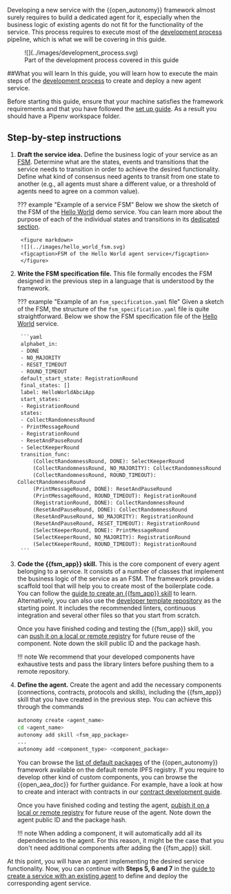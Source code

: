 Developing a new service with the {{open_autonomy}} framework almost surely requires to build a dedicated agent for it, especially when the business logic of existing agents do not fit for the functionality of the service. This process requires to execute most of the [development process](./overview_of_the_development_process.md) pipeline, which is what we will be covering in this guide.

<!---
This involves reusing or creating the packages that the new agents need: skills, connections, protocols, etc. This can seem a bit overwhelming at the beginning, as new developers might not be familiar with the structure of each one of those.
-->

<figure markdown>
![](../images/development_process.svg)
<figcaption>Part of the development process covered in this guide</figcaption>
</figure>


##What you will learn
In this guide, you will learn how to execute the main steps of the [development process](./overview_of_the_development_process.md) to create and deploy a new agent service.


Before starting this guide, ensure that your machine satisfies the framework requirements and that you have followed the [set up guide](./set_up.md). As a result you should have a Pipenv workspace folder.

## Step-by-step instructions

1. **Draft the service idea.**  Define the business logic of your service as an [FSM](../key_concepts/fsm.md). Determine what are the states, events and transitions that the service needs to transition in order to achieve the desired functionality. Define what kind of consensus need agents to transit from one state to another (e.g., all agents must share a different value, or a threshold of agents need to agree on a common value).

    ??? example "Example of a service FSM"
        Below we show the sketch of the FSM of the [Hello World](../demos/hello_world_demo.md) demo service. You can learn more about the purpose of each of the individual states and transitions in its [dedicated section](../demos/hello_world_demo.md).

        <figure markdown>
        ![](../images/hello_world_fsm.svg)
        <figcaption>FSM of the Hello World agent service</figcaption>
        </figure>

2. **Write the FSM specification file.** This file formally encodes the FSM designed in the previous step in a language that is understood by the framework.

    ??? example "Example of an `fsm_specification.yaml` file"
        Given a sketch of the FSM, the structure of the `fsm_specification.yaml` file is quite straightforward. Below we show the FSM specification file of the [Hello World](../demos/hello_world_demo.md) service.

        ```yaml
        alphabet_in:
        - DONE
        - NO_MAJORITY
        - RESET_TIMEOUT
        - ROUND_TIMEOUT
        default_start_state: RegistrationRound
        final_states: []
        label: HelloWorldAbciApp
        start_states:
        - RegistrationRound
        states:
        - CollectRandomnessRound
        - PrintMessageRound
        - RegistrationRound
        - ResetAndPauseRound
        - SelectKeeperRound
        transition_func:
            (CollectRandomnessRound, DONE): SelectKeeperRound
            (CollectRandomnessRound, NO_MAJORITY): CollectRandomnessRound
            (CollectRandomnessRound, ROUND_TIMEOUT): CollectRandomnessRound
            (PrintMessageRound, DONE): ResetAndPauseRound
            (PrintMessageRound, ROUND_TIMEOUT): RegistrationRound
            (RegistrationRound, DONE): CollectRandomnessRound
            (ResetAndPauseRound, DONE): CollectRandomnessRound
            (ResetAndPauseRound, NO_MAJORITY): RegistrationRound
            (ResetAndPauseRound, RESET_TIMEOUT): RegistrationRound
            (SelectKeeperRound, DONE): PrintMessageRound
            (SelectKeeperRound, NO_MAJORITY): RegistrationRound
            (SelectKeeperRound, ROUND_TIMEOUT): RegistrationRound
        ```

3. **Code the {{fsm_app}} skill.** This is the core component of every agent belonging to a service. It consists of a number of classes that implement the business logic of the service as an FSM. The framework provides a scaffold tool that will help you to create most of the boilerplate code. You can follow the [guide to create an {{fsm_app}} skill](./create_fsm_app.md) to learn. Alternatively, you can also use the [developer template repository](https://github.com/valory-xyz/dev-template) as the starting point. It includes the recommended linters, continuous integration and several other files so that you start from scratch.

    Once you have finished coding and testing the {{fsm_app}} skill, you can [push it on a local or remote registry](./publish_fetch_packages.md#publish-and-fetch-services) for future reuse of the component. Note down the skill public ID and the package hash.

    !!! note
        We recommend that your developed components have exhaustive tests and pass the library linters before pushing them to a remote repository.

4. **Define the agent.** Create the agent and add the necessary components (connections, contracts, protocols and skills), including the {{fsm_app}} skill that you have created in the previous step. You can achieve this through the commands
    ```bash
    autonomy create <agent_name>
    cd <agent_name>
    autonomy add skill <fsm_app_package>
    ...
    autonomy add <component_type> <component_package>
    ```

    You can browse the [list of default packages](../package_list.md) of the {{open_autonomy}} framework available on the default remote IPFS registry.
    If you require to develop other kind of custom components, you can browse the {{open_aea_doc}} for further guidance. For example, have a look at how to create and interact with contracts in our [contract development guide](https://open-aea.docs.autonolas.tech/creating-contracts/).

    Once you have finished coding and testing the agent, [pubish it on a local or remote registry](./publish_fetch_packages.md#publish-an-agent-on-a-registry) for future reuse of the agent. Note down the agent public ID and the package hash.

    !!! note
        When adding a component, it will automatically add all its dependencies to the agent. For this reason, it might be the case that you don't need additional components after adding the {{fsm_app}} skill.


At this point, you will have an agent implementing the desired service functionality. Now, you can continue with **Steps 5, 6 and 7** in the [guide to create a service with an existing agent](./define_service.md) to define and deploy the corresponding agent service.
